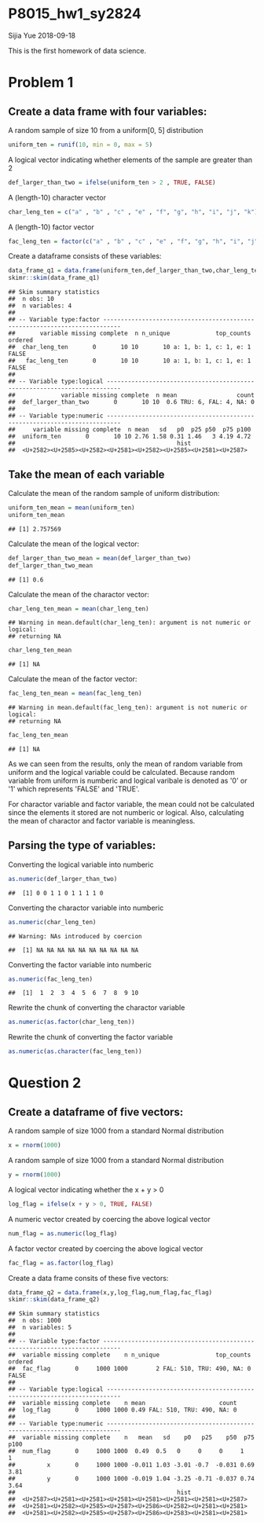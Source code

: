 P8015\_hw1\_sy2824
================
Sijia Yue
2018-09-18

This is the first homework of data science.

Problem 1
=========

Create a data frame with four variables:
----------------------------------------

A random sample of size 10 from a uniform\[0, 5\] distribution

``` r
uniform_ten = runif(10, min = 0, max = 5)
```

A logical vector indicating whether elements of the sample are greater than 2

``` r
def_larger_than_two = ifelse(uniform_ten > 2 , TRUE, FALSE)
```

A (length-10) character vector

``` r
char_leng_ten = c("a" , "b" , "c" , "e" , "f", "g", "h", "i", "j", "k")
```

A (length-10) factor vector

``` r
fac_leng_ten = factor(c("a" , "b" , "c" , "e" , "f", "g", "h", "i", "j", "k"))
```

Create a dataframe consists of these variables:

``` r
data_frame_q1 = data.frame(uniform_ten,def_larger_than_two,char_leng_ten,fac_leng_ten)
skimr::skim(data_frame_q1)
```

    ## Skim summary statistics
    ##  n obs: 10 
    ##  n variables: 4 
    ## 
    ## -- Variable type:factor ---------------------------------------------------------------------------
    ##       variable missing complete  n n_unique             top_counts ordered
    ##  char_leng_ten       0       10 10       10 a: 1, b: 1, c: 1, e: 1   FALSE
    ##   fac_leng_ten       0       10 10       10 a: 1, b: 1, c: 1, e: 1   FALSE
    ## 
    ## -- Variable type:logical --------------------------------------------------------------------------
    ##             variable missing complete  n mean                 count
    ##  def_larger_than_two       0       10 10  0.6 TRU: 6, FAL: 4, NA: 0
    ## 
    ## -- Variable type:numeric --------------------------------------------------------------------------
    ##     variable missing complete  n mean   sd   p0  p25 p50  p75 p100
    ##  uniform_ten       0       10 10 2.76 1.58 0.31 1.46   3 4.19 4.72
    ##                                              hist
    ##  <U+2582><U+2585><U+2582><U+2581><U+2582><U+2585><U+2581><U+2587>

Take the mean of each variable
------------------------------

Calculate the mean of the random sample of uniform distribution:

``` r
uniform_ten_mean = mean(uniform_ten)
uniform_ten_mean
```

    ## [1] 2.757569

Calculate the mean of the logical vector:

``` r
def_larger_than_two_mean = mean(def_larger_than_two)
def_larger_than_two_mean
```

    ## [1] 0.6

Calculate the mean of the charactor vector:

``` r
char_leng_ten_mean = mean(char_leng_ten)
```

    ## Warning in mean.default(char_leng_ten): argument is not numeric or logical:
    ## returning NA

``` r
char_leng_ten_mean
```

    ## [1] NA

Calculate the mean of the factor vector:

``` r
fac_leng_ten_mean = mean(fac_leng_ten)
```

    ## Warning in mean.default(fac_leng_ten): argument is not numeric or logical:
    ## returning NA

``` r
fac_leng_ten_mean
```

    ## [1] NA

As we can seen from the results, only the mean of random variable from uniform and the logical variable could be calculated. Because random variable from uniform is numberic and logical varibale is denoted as '0' or '1' which represents 'FALSE' and 'TRUE'.

For charactor variable and factor variable, the mean could not be calculated since the elements it stored are not numberic or logical. Also, calculating the mean of charactor and factor variable is meaningless.

Parsing the type of variables:
------------------------------

Converting the logical variable into numberic

``` r
as.numeric(def_larger_than_two)
```

    ##  [1] 0 0 1 1 0 1 1 1 1 0

Converting the charactor variable into numberic

``` r
as.numeric(char_leng_ten)
```

    ## Warning: NAs introduced by coercion

    ##  [1] NA NA NA NA NA NA NA NA NA NA

Converting the factor variable into numberic

``` r
as.numeric(fac_leng_ten)
```

    ##  [1]  1  2  3  4  5  6  7  8  9 10

Rewrite the chunk of converting the charactor variable

``` r
as.numeric(as.factor(char_leng_ten))
```

Rewrite the chunk of converting the factor variable

``` r
as.numeric(as.character(fac_leng_ten))
```

Question 2
==========

Create a dataframe of five vectors:
-----------------------------------

A random sample of size 1000 from a standard Normal distribution

``` r
x = rnorm(1000)
```

A random sample of size 1000 from a standard Normal distribution

``` r
y = rnorm(1000)
```

A logical vector indicating whether the x + y &gt; 0

``` r
log_flag = ifelse(x + y > 0, TRUE, FALSE)
```

A numeric vector created by coercing the above logical vector

``` r
num_flag = as.numeric(log_flag)
```

A factor vector created by coercing the above logical vector

``` r
fac_flag = as.factor(log_flag)
```

Create a data frame consits of these five vectors:

``` r
data_frame_q2 = data.frame(x,y,log_flag,num_flag,fac_flag)
skimr::skim(data_frame_q2)
```

    ## Skim summary statistics
    ##  n obs: 1000 
    ##  n variables: 5 
    ## 
    ## -- Variable type:factor ---------------------------------------------------------------------------
    ##  variable missing complete    n n_unique                top_counts ordered
    ##  fac_flag       0     1000 1000        2 FAL: 510, TRU: 490, NA: 0   FALSE
    ## 
    ## -- Variable type:logical --------------------------------------------------------------------------
    ##  variable missing complete    n mean                     count
    ##  log_flag       0     1000 1000 0.49 FAL: 510, TRU: 490, NA: 0
    ## 
    ## -- Variable type:numeric --------------------------------------------------------------------------
    ##  variable missing complete    n   mean   sd    p0   p25    p50  p75 p100
    ##  num_flag       0     1000 1000  0.49  0.5   0     0     0     1    1   
    ##         x       0     1000 1000 -0.011 1.03 -3.01 -0.7  -0.031 0.69 3.81
    ##         y       0     1000 1000 -0.019 1.04 -3.25 -0.71 -0.037 0.74 3.64
    ##                                              hist
    ##  <U+2587><U+2581><U+2581><U+2581><U+2581><U+2581><U+2581><U+2587>
    ##  <U+2581><U+2582><U+2585><U+2587><U+2586><U+2582><U+2581><U+2581>
    ##  <U+2581><U+2582><U+2585><U+2587><U+2586><U+2583><U+2581><U+2581>
